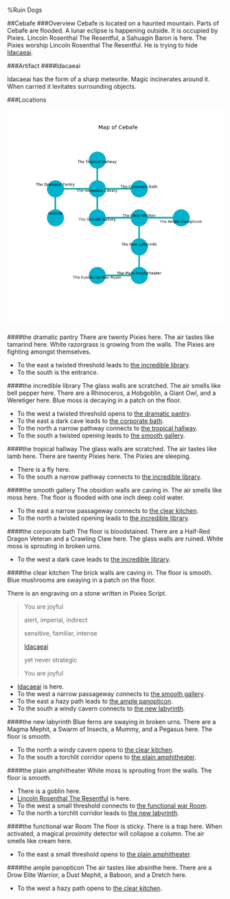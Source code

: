 %Ruin Dogs

##Cebafe
###Overview
Cebafe is located on a haunted mountain. Parts of Cebafe are flooded. A lunar eclipse is happening outside. It is occupied by Pixies. <a name="Lincoln-Rosenthal-The-Resentful"></a>Lincoln Rosenthal The Resentful, a Sahuagin Baron is here. The Pixies worship Lincoln Rosenthal The Resentful. He  is trying to hide [Idacaeai](#Idacaeai). 



###Artifact
####<a name="Idacaeai"></a>Idacaeai


Idacaeai has the form of a sharp meteorite. Magic incinerates around it. When carried it levitates surrounding objects. 





###Locations


![](../v2/images/Cebafe.png)

####<a name="the-dramatic-pantry"></a>the dramatic pantry
There are twenty Pixies here. The air tastes like tamarind here. White razorgrass is growing from the walls. The Pixies are fighting amongst themselves. 



* To the east a twisted threshold leads to [the incredible library](#the-incredible-library).
* To the south is the entrance.


####<a name="the-incredible-library"></a>the incredible library
The glass walls are scratched. The air smells like bell pepper here. There are a Rhinoceros, a Hobgoblin, a Giant Owl, and a Weretiger here. Blue moss is decaying in a patch on the floor. 



* To the west a twisted threshold opens to [the dramatic pantry](#the-dramatic-pantry).
* To the east a dark cave leads to [the corporate bath](#the-corporate-bath).
* To the north a narrow pathway connects to [the tropical hallway](#the-tropical-hallway).
* To the south a twisted opening leads to [the smooth gallery](#the-smooth-gallery).


####<a name="the-tropical-hallway"></a>the tropical hallway
The glass walls are scratched. The air tastes like lamb here. There are twenty Pixies here. The Pixies are sleeping. 



* There is a fly here.
* To the south a narrow pathway connects to [the incredible library](#the-incredible-library).


####<a name="the-smooth-gallery"></a>the smooth gallery
The obsidion walls are caving in. The air smells like moss here. The floor is flooded with one inch deep cold water. 



* To the east a narrow passageway connects to [the clear kitchen](#the-clear-kitchen).
* To the north a twisted opening leads to [the incredible library](#the-incredible-library).


####<a name="the-corporate-bath"></a>the corporate bath
The floor is bloodstained. There are a Half-Red Dragon Veteran and a Crawling Claw here. The glass walls are ruined. White moss is sprouting in broken urns. 



* To the west a dark cave leads to [the incredible library](#the-incredible-library).


####<a name="the-clear-kitchen"></a>the clear kitchen
The brick walls are caving in. The floor is smooth. Blue mushrooms are swaying in a patch on the floor. 

There is an engraving on a stone written in Pixies Script. 

> You are joyful
>
> alert, imperial, indirect
>
> sensitive, familiar, intense
>
> [Idacaeai](#Idacaeai)
>
> yet never strategic
>
> You are joyful
>


* [Idacaeai](#Idacaeai) is here.
* To the west a narrow passageway connects to [the smooth gallery](#the-smooth-gallery).
* To the east a hazy path leads to [the ample panopticon](#the-ample-panopticon).
* To the south a windy cavern connects to [the new labyrinth](#the-new-labyrinth).


####<a name="the-new-labyrinth"></a>the new labyrinth
Blue ferns are swaying in broken urns. There are a Magma Mephit, a Swarm of Insects, a Mummy, and a Pegasus here. The floor is smooth. 



* To the north a windy cavern opens to [the clear kitchen](#the-clear-kitchen).
* To the south a torchlit corridor opens to [the plain amphitheater](#the-plain-amphitheater).


####<a name="the-plain-amphitheater"></a>the plain amphitheater
White moss is sprouting from the walls. The floor is smooth. 



* There is a goblin here.
* [Lincoln Rosenthal The Resentful](#Lincoln-Rosenthal-The-Resentful) is here.
* To the west a small threshold connects to [the functional war Room](#the-functional-war-Room).
* To the north a torchlit corridor leads to [the new labyrinth](#the-new-labyrinth).


####<a name="the-functional-war-Room"></a>the functional war Room
The floor is sticky. There is a trap here. When activated, a magical proximity detector will collapse a column. The air smells like cream here. 



* To the east a small threshold opens to [the plain amphitheater](#the-plain-amphitheater).


####<a name="the-ample-panopticon"></a>the ample panopticon
The air tastes like absinthe here. There are a Drow Elite Warrior, a Dust Mephit, a Baboon, and a Dretch here. 



* To the west a hazy path opens to [the clear kitchen](#the-clear-kitchen).


